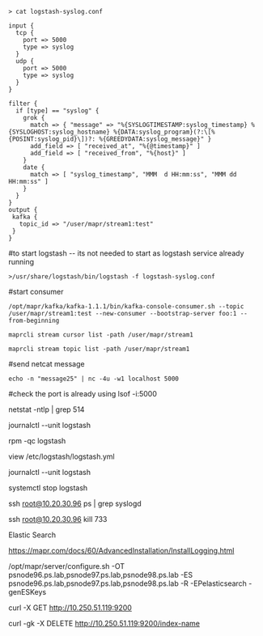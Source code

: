 ```
> cat logstash-syslog.conf

input {
  tcp {
    port => 5000
    type => syslog
  }
  udp {
    port => 5000
    type => syslog
  }
}

filter {
  if [type] == "syslog" {
    grok {
      match => { "message" => "%{SYSLOGTIMESTAMP:syslog_timestamp} %{SYSLOGHOST:syslog_hostname} %{DATA:syslog_program}(?:\[%{POSINT:syslog_pid}\])?: %{GREEDYDATA:syslog_message}" }
      add_field => [ "received_at", "%{@timestamp}" ]
      add_field => [ "received_from", "%{host}" ]
    }
    date {
      match => [ "syslog_timestamp", "MMM  d HH:mm:ss", "MMM dd HH:mm:ss" ]
    }
  }
}
output {
 kafka {
   topic_id => "/user/mapr/stream1:test"
 }
}
```


#to start logstash -- its not needed to start as logstash service already running

```>/usr/share/logstash/bin/logstash -f logstash-syslog.conf```


#start consumer

```/opt/mapr/kafka/kafka-1.1.1/bin/kafka-console-consumer.sh --topic /user/mapr/stream1:test --new-consumer --bootstrap-server foo:1 --from-beginning```


```maprcli stream cursor list -path /user/mapr/stream1```

```maprcli stream topic list -path /user/mapr/stream1```



#send netcat message

```echo -n "message25" | nc -4u -w1 localhost 5000```


#check the port is already using
lsof -i:5000

netstat -ntlp | grep 514

journalctl --unit logstash


rpm -qc logstash

view /etc/logstash/logstash.yml

journalctl --unit logstash

systemctl stop logstash


ssh root@10.20.30.96 ps | grep syslogd

ssh root@10.20.30.96 kill 733



Elastic Search


https://mapr.com/docs/60/AdvancedInstallation/InstallLogging.html


/opt/mapr/server/configure.sh -OT psnode96.ps.lab,psnode97.ps.lab,psnode98.ps.lab -ES psnode96.ps.lab,psnode97.ps.lab,psnode98.ps.lab -R -EPelasticsearch -genESKeys



curl -X GET http://10.250.51.119:9200

curl -gk -X DELETE http://10.250.51.119:9200/index-name

